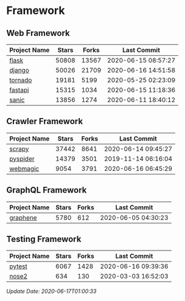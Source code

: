 # Framework

## Web Framework

| Project Name | Stars | Forks | Last Commit |
| ------------ | ----- | ----- | ----------- |
| [flask](https://github.com/pallets/flask) | 50808 | 13567 | 2020-06-15 08:57:27 |
| [django](https://github.com/django/django) | 50026 | 21709 | 2020-06-16 14:51:58 |
| [tornado](https://github.com/tornadoweb/tornado) | 19181 | 5199 | 2020-05-25 02:23:09 |
| [fastapi](https://github.com/tiangolo/fastapi) | 15315 | 1034 | 2020-06-15 11:18:36 |
| [sanic](https://github.com/huge-success/sanic) | 13856 | 1274 | 2020-06-11 18:40:12 |

## Crawler Framework

| Project Name | Stars | Forks | Last Commit |
| ------------ | ----- | ----- | ----------- |
| [scrapy](https://github.com/scrapy/scrapy) | 37442 | 8641 | 2020-06-14 09:45:27 |
| [pyspider](https://github.com/binux/pyspider) | 14379 | 3501 | 2019-11-14 06:16:04 |
| [webmagic](https://github.com/code4craft/webmagic) | 9054 | 3791 | 2020-06-16 06:45:29 |

## GraphQL Framework

| Project Name | Stars | Forks | Last Commit |
| ------------ | ----- | ----- | ----------- |
| [graphene](https://github.com/graphql-python/graphene) | 5780 | 612 | 2020-06-05 04:30:23 |

## Testing Framework

| Project Name | Stars | Forks | Last Commit |
| ------------ | ----- | ----- | ----------- |
| [pytest](https://github.com/pytest-dev/pytest) | 6067 | 1428 | 2020-06-16 09:39:36 |
| [nose2](https://github.com/nose-devs/nose2) | 634 | 130 | 2020-03-03 16:52:03 |

*Update Date: 2020-06-17T01:00:33*